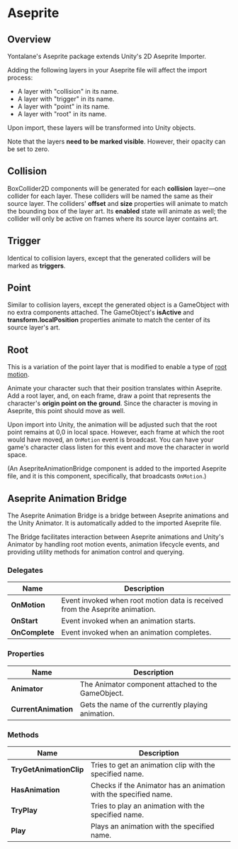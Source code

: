 # Aseprite

## Overview

Yontalane's Aseprite package extends Unity's 2D Aseprite Importer.

Adding the following layers in your Aseprite file will affect the import process:

* A layer with "collision" in its name.
* A layer with "trigger" in its name.
* A layer with "point" in its name.
* A layer with "root" in its name.

Upon import, these layers will be transformed into Unity objects.

Note that the layers **need to be marked visible**. However, their opacity can be set to zero.

## Collision

BoxCollider2D components will be generated for each **collision** layer—one collider for each layer. These colliders will be named the same as their source layer. The colliders' **offset** and **size** properties will animate to match the bounding box of the layer art. Its **enabled** state will animate as well; the collider will only be active on frames where its source layer contains art.

## Trigger

Identical to collision layers, except that the generated colliders will be marked as **triggers**.

## Point

Similar to collision layers, except the generated object is a GameObject with no extra components attached. The GameObject's **isActive** and **transform.localPosition** properties animate to match the center of its source layer's art.

## Root

This is a variation of the point layer that is modified to enable a type of [root motion](https://docs.unity3d.com/6000.1/Documentation/Manual/RootMotion.html).

Animate your character such that their position translates within Aseprite. Add a root layer, and, on each frame, draw a point that represents the character's **origin point on the ground**. Since the character is moving in Aseprite, this point should move as well.

Upon import into Unity, the animation will be adjusted such that the root point remains at 0,0 in local space. However, each frame at which the root would have moved, an `OnMotion` event is broadcast. You can have your game's character class listen for this event and move the character in world space.

(An AsepriteAnimationBridge component is added to the imported Aseprite file, and it is this component, specifically, that broadcasts `OnMotion`.)

## Aseprite Animation Bridge

The Aseprite Animation Bridge is a bridge between Aseprite animations and the Unity Animator. It is automatically added to the imported Aseprite file.

The Bridge facilitates interaction between Aseprite animations and Unity's Animator by handling root motion events, animation lifecycle events, and providing utility methods for animation control and querying.

### Delegates

| Name           | Description                                                  |
| -------------- | ------------------------------------------------------------ |
| **OnMotion**   | Event invoked when root motion data is received from the Aseprite animation. |
| **OnStart**    | Event invoked when an animation starts.                      |
| **OnComplete** | Event invoked when an animation completes.                   |

### Properties

| Name                 | Description                                        |
| -------------------- | -------------------------------------------------- |
| **Animator**         | The Animator component attached to the GameObject. |
| **CurrentAnimation** | Gets the name of the currently playing animation.  |

### Methods

| Name                    | Description                                                  |
| ----------------------- | ------------------------------------------------------------ |
| **TryGetAnimationClip** | Tries to get an animation clip with the specified name.      |
| **HasAnimation**        | Checks if the Animator has an animation with the specified name. |
| **TryPlay**             | Tries to play an animation with the specified name.          |
| **Play**                | Plays an animation with the specified name.                  |
